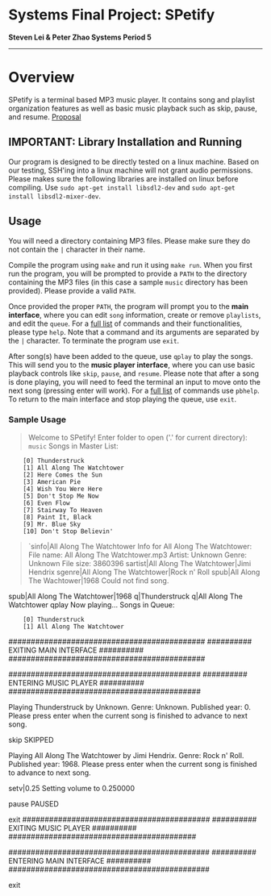 # Systems Final Project: SPetify 
**Steven Lei & Peter Zhao 
Systems Period 5**

---
# Overview
SPetify is a terminal based MP3 music player. It contains song and playlist organization features as well as basic music playback such as skip, pause, and resume. [Proposal](https://github.com/stevensll/project02/blob/main/PROPOSAL.md)


## IMPORTANT: Library Installation and Running 
Our program is designed to be directly tested on a linux machine. Based on our testing, SSH'ing into a linux machine will not grant audio permissions. Please makes sure the following libraries are installed on linux before compiling. Use `sudo apt-get install libsdl2-dev` and `sudo apt-get install libsdl2-mixer-dev`.

## Usage
You will need a directory containing MP3 files. Please make sure they do not contain the `|` character in their name.

Compile the program using `make` and run it using `make run`. When you first run the program, you will be prompted to provide a `PATH` to the directory containing the MP3 files (in this case a sample `music` directory has been provided). Please provide a valid `PATH`.

Once provided the proper `PATH`, the program will prompt you to the **main interface**, where you can edit `song` information, create or remove `playlists`, and edit the `queue`. For a [full list](https://github.com/stevensll/project02/blob/main/help.txt) of commands and their functionalities, please type `help`. Note that a command and its arguments are separated by the `|` character. To terminate the program use `exit`.

After song(s) have been added to the queue, use `qplay` to play the songs. This will send you to the **music player interface**, where you can use basic playback controls like `skip`, `pause`, and `resume`. Please note that after a song is done playing, you will need to feed the terminal an input to move onto the next song (pressing enter will work). For a [full list](https://github.com/stevensll/project02/blob/main/pbhelp.txt) of commands use `pbhelp`. To return to the main interface and stop playing the queue, use `exit`.

### Sample Usage

> Welcome to SPetify!
> Enter folder to open ('.' for current directory): `music`
> Songs in Master List:

        [0] Thunderstruck
        [1] All Along The Watchtower
        [2] Here Comes the Sun
        [3] American Pie
        [4] Wish You Were Here
        [5] Don't Stop Me Now
        [6] Even Flow
        [7] Stairway To Heaven
        [8] Paint It, Black
        [9] Mr. Blue Sky
        [10] Don't Stop Believin'

>`sinfo|All Along The Watchtower
Info for All Along The Watchtower: 
        File name: All Along The Watchtower.mp3
        Artist: Unknown
        Genre: Unknown
        File size: 3860396
sartist|All Along The Watchtower|Jimi Hendrix
sgenre|All Along The Watchtower|Rock n' Roll
spub|All Along The Wachtower|1968
Could not find song.

spub|All Along The Watchtower|1968
q|Thunderstruck
q|All Along The Watchtower
qplay
Now playing...
Songs in Queue:

        [0] Thunderstruck
        [1] All Along The Watchtower


############################################
########## EXITING MAIN INTERFACE ##########
############################################

###########################################
########## ENTERING MUSIC PLAYER ##########
###########################################

Playing Thunderstruck by Unknown. Genre: Unknown. Published year: 0.
Please press enter when the current song is finished to advance to next song.

skip
SKIPPED

Playing All Along The Watchtower by Jimi Hendrix. Genre: Rock n' Roll. Published year: 1968.
Please press enter when the current song is finished to advance to next song.

setv|0.25
Setting volume to 0.250000

pause
PAUSED

exit
##########################################
########## EXITING MUSIC PLAYER ##########
##########################################

#############################################
########## ENTERING MAIN INTERFACE ##########
#############################################

exit


